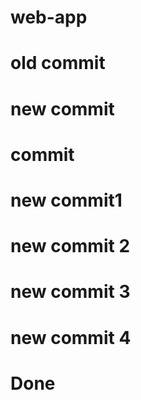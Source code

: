 # web-app
# old commit
# new commit
# commit
# new commit1
# new commit 2
# new commit 3
# new commit 4
# Done

